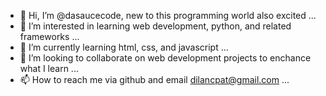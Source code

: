 - 👋 Hi, I’m @dasaucecode, new to this programming world also excited ...
- 👀 I’m interested in learning web development, python, and related frameworks ...
- 🌱 I’m currently learning html, css, and javascript ...
- 💞️ I’m looking to collaborate on web development projects to enchance what I learn ...
- 📫 How to reach me via github and email dilancpat@gmail.com ...

<!---
dasaucecode/dasaucecode is a ✨ special ✨ repository because its `README.md` (this file) appears on your GitHub profile.
You can click the Preview link to take a look at your changes.
--->

